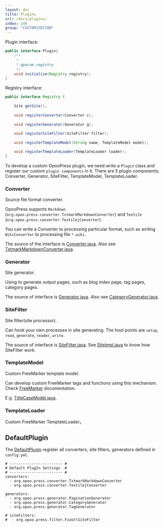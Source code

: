 ```yaml
---
layout: doc
title: Plugins
url: /docs/plugins/
index: 140
group: "CUSTOMIZATION"
---
```


Plugin interface:
~~~java
public interface Plugin{	
	/**
	 * 
	 * @param registry
	 */
	void initialize(Registry registry);
}
~~~

Registry interface:
~~~java
public interface Registry {
	
	Site getSite();
	
	void registerConverter(Converter c);
	
	void registerGenerator(Generator g);
	
	void registerSiteFilter(SiteFilter filter);
	
	void registerTemplateModel(String name, TemplateModel model);

	void registerTemplateLoader(TemplateLoader loader);
}
~~~

To develop a custom OpooPress plugin, we need write a `Plugin` class and register our custom `plugin components` in it. There are 5 plugin components: Converter, Generator, SiteFilter, TemplateModel, TemplateLoader.

### Converter
Source file format converter.

OpooPress supports `Markdown` (`org.opoo.press.converter.TxtmarkMarkdownConverter`) and `Textile` (`org.opoo.press.converter.TextilejConverter`).

You can write a Converter to processing particular format, such as writing `WikiConverter` to processing file `*.wiki`.

The source of the interface is [Converter.java](https://github.com/opoo/opoopress/blob/master/core/src/main/java/org/opoo/press/Converter.java). Also see [TxtmarkMarkdownConverter.java](https://github.com/opoo/opoopress/blob/master/core/src/main/java/org/opoo/press/converter/TxtmarkMarkdownConverter.java).

### Generator
Site generator. 

Using to generate output pages, such as blog index page, tag pages, category pages.

The source of interface is [Generator.java](https://github.com/opoo/opoopress/blob/master/core/src/main/java/org/opoo/press/Generator.java). Also see [CategoryGenerator.java](https://github.com/opoo/opoopress/blob/master/core/src/main/java/org/opoo/press/generator/CategoryGenerator.java).

### SiteFilter
Site filter(site processor).

Can hook your own processes in site generating. The hool points are `setup`, `read`, `generate`, `reader`, `write`.

The source of interface is [SiteFilter.java](https://github.com/opoo/opoopress/blob/master/core/src/main/java/org/opoo/press/SiteFilter.java). See [SiteImpl.java](https://github.com/opoo/opoopress/blob/master/core/src/main/java/org/opoo/press/impl/SiteImpl.java) to know how SiteFilter work.

### TemplateModel
Custom FreeMarker template model.

Can develop custom FreeMarker tags and functions using this mechanism. Check [FreeMarker](http://freemarker.org/) documentation.

E.g. [TitleCaseModel.java](https://github.com/opoo/opoopress/blob/master/core/src/main/java/org/opoo/press/template/TitleCaseModel.java).

### TemplateLoader

Custom FreeMarker TemplateLoader。


## DefaultPlugin

The [DefaultPlugin](https://github.com/opoo/opoopress/blob/master/core/src/main/java/org/opoo/press/plugin/DefaultPlugin.java) register all converters, site filters, generators defined in `config.yml`.
~~~
# ------------------------ #
# Default PlugIn Settings  #
# ------------------------ #
converters:
  - org.opoo.press.converter.TxtmarkMarkdownConverter
  - org.opoo.press.converter.TextilejConverter

generators:
  - org.opoo.press.generator.PaginationGenerator
  - org.opoo.press.generator.CategoryGenerator
  - org.opoo.press.generator.TagGenerator
  
# siteFilters:
#  - org.opoo.press.filter.FixUrlSiteFilter
~~~
